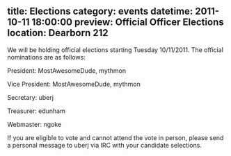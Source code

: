 title: Elections
category: events
datetime: 2011-10-11 18:00:00
preview: Official Officer Elections
location: Dearborn 212
---
We will be holding official elections starting Tuesday 10/11/2011. The
official nominations are as follows:


President: MostAwesomeDude, mythmon

Vice President: MostAwesomeDude, mythmon

Secretary: uberj

Treasurer: edunham

Webmaster: ngoke


If you are eligible to vote and cannot attend the vote in person, please send
a personal message to uberj via IRC with your candidate selections.
